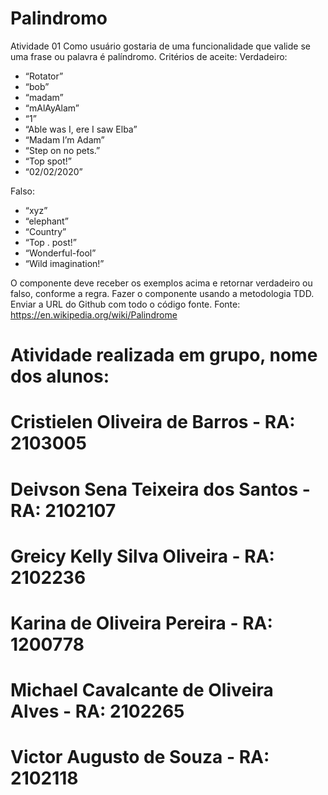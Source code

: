 # Palindromo

Atividade 01
Como usuário gostaria de uma funcionalidade que valide se uma frase ou palavra é
palíndromo.
Critérios de aceite:
Verdadeiro:
- “Rotator”
- “bob”
- “madam”
- “mAlAyAlam”
- “1”
- “Able was I, ere I saw Elba”
- “Madam I’m Adam”
- “Step on no pets.”
- “Top spot!”
- “02/02/2020”

Falso:
- “xyz”
- “elephant”
- “Country”
- “Top . post!”
- “Wonderful-fool”
- “Wild imagination!”

O componente deve receber os exemplos acima e retornar verdadeiro ou falso, conforme a
regra. Fazer o componente usando a metodologia TDD.
Enviar a URL do Github com todo o código fonte.
Fonte: https://en.wikipedia.org/wiki/Palindrome

# Atividade realizada em grupo, nome dos alunos:
# Cristielen Oliveira de Barros - RA: 2103005
# Deivson Sena Teixeira dos Santos - RA: 2102107
# Greicy Kelly Silva Oliveira - RA: 2102236
# Karina de Oliveira Pereira - RA: 1200778
# Michael Cavalcante de Oliveira Alves - RA: 2102265
# Victor Augusto de Souza - RA: 2102118
